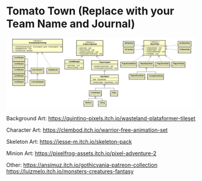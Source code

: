 # Tomato Town (Replace with your Team Name and Journal)


<img src="images/architecture.png" width="700">


Background Art:
https://quintino-pixels.itch.io/wasteland-plataformer-tileset

Character Art:
https://clembod.itch.io/warrior-free-animation-set

Skeleton Art:
https://jesse-m.itch.io/skeleton-pack

Minion Art:
https://pixelfrog-assets.itch.io/pixel-adventure-2



Other:
https://ansimuz.itch.io/gothicvania-patreon-collection
https://luizmelo.itch.io/monsters-creatures-fantasy
